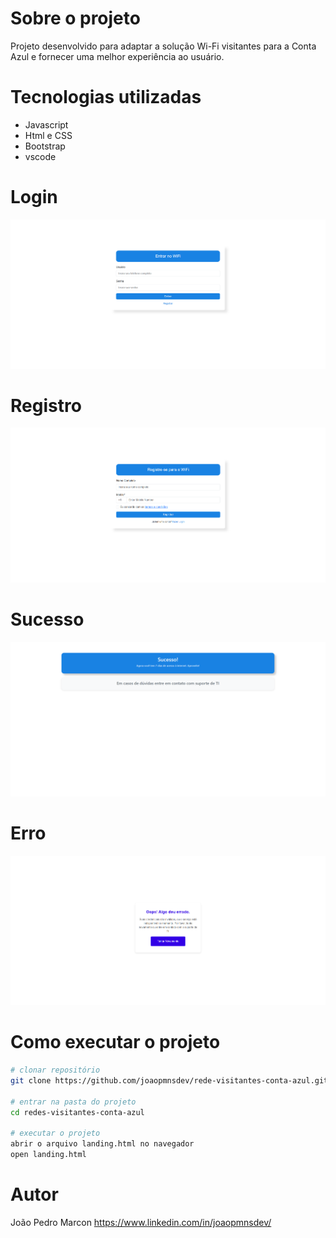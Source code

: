 # Sobre o projeto
Projeto desenvolvido para adaptar a solução Wi-Fi visitantes para a Conta Azul e fornecer uma melhor experiência ao usuário.

# Tecnologias utilizadas
- Javascript
- Html e CSS
- Bootstrap
- vscode

# Login
![Login](https://github.com/joaopmnsdev/rede-visitantes-conta-azul/blob/main/assets/Login.png)

# Registro
![Registro](https://github.com/joaopmnsdev/rede-visitantes-conta-azul/blob/main/assets/landingRegistro.png)

# Sucesso
![Sucesso](https://github.com/joaopmnsdev/rede-visitantes-conta-azul/blob/main/assets/Sucesso.png)

# Erro
![Erro](https://github.com/joaopmnsdev/rede-visitantes-conta-azul/blob/main/assets/error.png)


# Como executar o projeto
```bash
# clonar repositório
git clone https://github.com/joaopmnsdev/rede-visitantes-conta-azul.git

# entrar na pasta do projeto
cd redes-visitantes-conta-azul

# executar o projeto
abrir o arquivo landing.html no navegador
open landing.html

```

# Autor
João Pedro Marcon
https://www.linkedin.com/in/joaopmnsdev/
